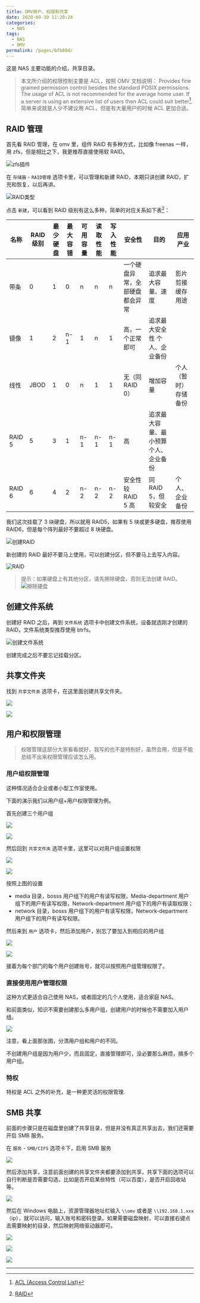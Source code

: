 ```yaml
---
title: OMV用户、权限和共享
date: 2020-09-30 11:20:24
categories:
  - NAS
tags:
  - NAS
  - OMV
permalink: /pages/bfb88d/
---
```


这是 NAS 主要功能的介绍，共享目录。

<!-- more -->

> 本文所介绍的权限控制主要是 ACL，按照 OMV 文档说明：
> Provides fine grained permission control besides the standard POSIX permissions. The usage of ACL is not recommended for the average home user. If a server is using an extensive list of users then ACL could suit better[^不建议使用acl].
> 简单来说就是人少不建议用 ACL，但是有大量用户的时候 ACL 更加合适。

## RAID 管理

首先看 RAID 管理，在 omv 里，组件 RAID 有多种方式，比如像 freenas 一样，用 zfs，但是相比之下，我更推荐直接使用软 RAID。

![zfs插件](./img/200904_114237_msedge_W14X.png)

在 `存储器` - `RAID管理` 选项卡里，可以管理和新建 RAID，本期只讲创建 RAID，扩充和恢复，以后再讲。

![RAID类型](./img/200904_115033_msedge_hdkh.png)

点击 `新建`，可以看到 RAID 级别有这么多种，简单的对应关系如下表[^raid表格]：

| 名称   | RAID 级别 | 最少硬盘 | 最大容错 | 可用容量 | 读取性能 | 写入性能 | 安全性                         | 目的                                  | 应用产业             |
| ------ | --------- | -------- | -------- | -------- | -------- | -------- | ------------------------------ | ------------------------------------- | -------------------- |
| 带条   | 0         | 1        | 0        | n        | n        | n        | 一个硬盘异常，全部硬盘都会异常 | 追求最大容量、速度                    | 影片剪接缓存用途     |
| 镜像   | 1         | 2        | n-1      | 1        | n        | 1        | 高，一个正常即可               | 追求最大安全性 个人、企业备份         |
| 线性   | JBOD      | 1        | 0        | n        | 1        | 1        | 无（同 RAID 0）                | 增加容量                              | 个人（暂时）存储备份 |
| RAID 5 | 5         | 3        | 1        | n-1      | n-1      | n-1      | 高                             | 追求最大容量、最小预算 个人、企业备份 |
| RAID 6 | 6         | 4        | 2        | n-2      | n-2      | n-2      | 安全性较 RAID 5 高             | 同 RAID 5，但较安全                   | 个人、企业备份       |

我们这次挂载了 3 块硬盘，所以就用 RAID5，如果有 5 块或更多硬盘，推荐使用 RAID6，但是每个阵列最好不要超过 8 块硬盘。

![创建RAID](./img/200904_140645_msedge_KfR8.png)

新创建的 RAID 最好不要马上使用，可以创建分区，但不要马上去写入内容。

![RAID](./img/200904_140859_msedge_RKVg.png)

> 提示：如果硬盘上有其他分区，请先擦除硬盘，否则无法创建 RAID。
> ![擦除硬盘](./img/200904_135813_msedge_GZ8E.png)

## 创建文件系统

创建好 RAID 之后，再到 `文件系统` 选项卡中创建文件系统，设备就选刚才创建的 RAID，文件系统类型推荐使用 btrfs。

![创建文件系统](./img/200904_142620_msedge_tsC3.png)

创建完成之后不要忘记挂载分区。

## 共享文件夹

找到 `共享文件夹` 选项卡，在这里面创建共享文件夹。

![](./img/200904_145010_msedge_x7bw.png)

![](./img/200904_145058_msedge_TWQQ.png)

## 用户和权限管理

> 权限管理这部分大家看看就好，我写的也不是特别好，虽然会用，但是不能总结不出来权限管理应该怎么用。

### 用户组权限管理

这种情况适合企业或者小型工作室使用。

下面的演示我们以用户组+用户权限管理为例。

首先创建三个用户组

![](./img/200904_144635_msedge_Jo53.png)

![](./img/200904_144833_msedge_jT7a.png)

然后回到 `共享文件夹` 选项卡里，这里可以对用户组设置权限

![](./img/200904_145618_msedge_T5PH.png)

![](./img/200904_145709_msedge_bAZx.png)

按照上图的设置

- media 目录，bosss 用户组下的用户有读写权限，Media-department 用户组下的用户有读写权限，Network-department 用户组下的用户有读取权限；
- network 目录，bosss 用户组下的用户有读写权限，Network-department 用户组下的用户有读写权限。

然后来到 `用户` 选项卡，然后添加用户，别忘了要加入到相应的用户组

![](./img/200904_150312_msedge_PS5D.png)

![](./img/200904_150418_msedge_eeLl.png)

接着为每个部门的每个用户创建账号，就可以按照用户组管理权限了。

### 直接使用用户管理权限

这种方式更适合自己使用 NAS，或者固定的几个人使用，适合家庭 NAS。

和前面类似，知识不需要创建那么多用户组，创建用户的时候也不需要加入用户组。

![](./img/200904_150923_msedge_iJXX.png)

注意，看上面那张图，分清用户组和用户的不同。

不创建用户组是因为用户少，而且固定，直接管理即可，没必要那么麻烦，搞多个用户组。

### 特权

特权是 ACL 之外的补充，是一种更灵活的权限管理.

## SMB 共享

前面的步骤只是在磁盘里创建了共享目录，但是并没有真正共享出去，我们还需要开启 SMB 服务。

在 `服务` - `SMB/CIFS` 选项卡下，启用 SMB 服务

![](./img/200904_151722_msedge_HHwQ.png)

然后添加共享，注意前面创建的共享文件夹都要添加到共享，共享下面的选项可以自行判断是否需要勾选，比如是否开启某些特性（可以百度），是否开启回收站等。

![](./img/200904_151828_msedge_oB7M.png)

然后在 Windows 电脑上，资源管理器地址栏输入 `\\omv` 或者是 `\\192.168.1.xxx`（ip），就可以访问，输入账号和密码登录。如果需要磁盘映射，可以直接右键点击需要映射的目录，然后映射网络驱动器即可。

![](./img/200904_152540_dopus_1d20.png)

![](./img/200904_152640_dopus_7F9P.png)

![](./img/200904_152659_dopus_7O5q.png)

[^不建议使用acl]: [ACL (Access Control List)](https://openmediavault.readthedocs.io/en/5.x/administration/access_rights_management.html#acl-access-control-list)
[^raid表格]: [RAID](https://zh.wikipedia.org/wiki/RAID)

---

